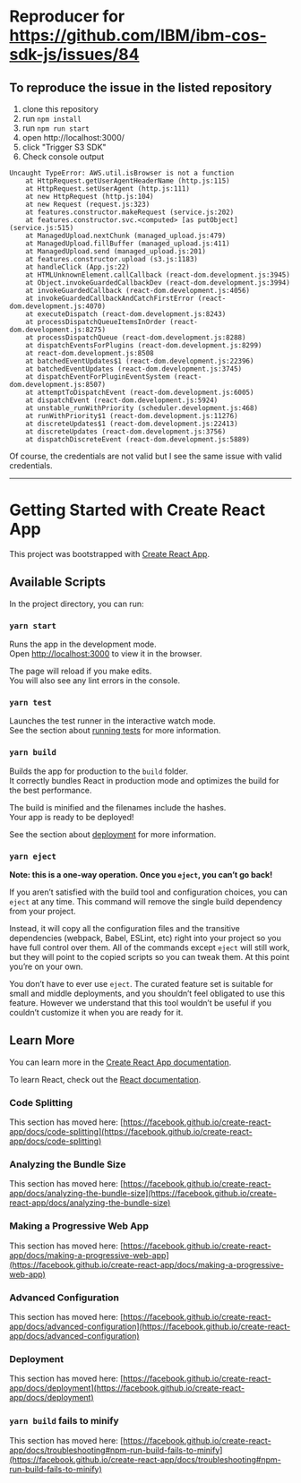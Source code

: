 # Reproducer for https://github.com/IBM/ibm-cos-sdk-js/issues/84

## To reproduce the issue in the listed repository

1. clone this repository
2. run `npm install`
3. run `npm run start`
4. open http://localhost:3000/
5. click "Trigger S3 SDK"
6. Check console output

```
Uncaught TypeError: AWS.util.isBrowser is not a function
    at HttpRequest.getUserAgentHeaderName (http.js:115)
    at HttpRequest.setUserAgent (http.js:111)
    at new HttpRequest (http.js:104)
    at new Request (request.js:323)
    at features.constructor.makeRequest (service.js:202)
    at features.constructor.svc.<computed> [as putObject] (service.js:515)
    at ManagedUpload.nextChunk (managed_upload.js:479)
    at ManagedUpload.fillBuffer (managed_upload.js:411)
    at ManagedUpload.send (managed_upload.js:201)
    at features.constructor.upload (s3.js:1183)
    at handleClick (App.js:22)
    at HTMLUnknownElement.callCallback (react-dom.development.js:3945)
    at Object.invokeGuardedCallbackDev (react-dom.development.js:3994)
    at invokeGuardedCallback (react-dom.development.js:4056)
    at invokeGuardedCallbackAndCatchFirstError (react-dom.development.js:4070)
    at executeDispatch (react-dom.development.js:8243)
    at processDispatchQueueItemsInOrder (react-dom.development.js:8275)
    at processDispatchQueue (react-dom.development.js:8288)
    at dispatchEventsForPlugins (react-dom.development.js:8299)
    at react-dom.development.js:8508
    at batchedEventUpdates$1 (react-dom.development.js:22396)
    at batchedEventUpdates (react-dom.development.js:3745)
    at dispatchEventForPluginEventSystem (react-dom.development.js:8507)
    at attemptToDispatchEvent (react-dom.development.js:6005)
    at dispatchEvent (react-dom.development.js:5924)
    at unstable_runWithPriority (scheduler.development.js:468)
    at runWithPriority$1 (react-dom.development.js:11276)
    at discreteUpdates$1 (react-dom.development.js:22413)
    at discreteUpdates (react-dom.development.js:3756)
    at dispatchDiscreteEvent (react-dom.development.js:5889)
```

Of course, the credentials are not valid but I see the same issue with valid credentials.

---

# Getting Started with Create React App

This project was bootstrapped with [Create React App](https://github.com/facebook/create-react-app).

## Available Scripts

In the project directory, you can run:

### `yarn start`

Runs the app in the development mode.\
Open [http://localhost:3000](http://localhost:3000) to view it in the browser.

The page will reload if you make edits.\
You will also see any lint errors in the console.

### `yarn test`

Launches the test runner in the interactive watch mode.\
See the section about [running tests](https://facebook.github.io/create-react-app/docs/running-tests) for more information.

### `yarn build`

Builds the app for production to the `build` folder.\
It correctly bundles React in production mode and optimizes the build for the best performance.

The build is minified and the filenames include the hashes.\
Your app is ready to be deployed!

See the section about [deployment](https://facebook.github.io/create-react-app/docs/deployment) for more information.

### `yarn eject`

**Note: this is a one-way operation. Once you `eject`, you can’t go back!**

If you aren’t satisfied with the build tool and configuration choices, you can `eject` at any time. This command will remove the single build dependency from your project.

Instead, it will copy all the configuration files and the transitive dependencies (webpack, Babel, ESLint, etc) right into your project so you have full control over them. All of the commands except `eject` will still work, but they will point to the copied scripts so you can tweak them. At this point you’re on your own.

You don’t have to ever use `eject`. The curated feature set is suitable for small and middle deployments, and you shouldn’t feel obligated to use this feature. However we understand that this tool wouldn’t be useful if you couldn’t customize it when you are ready for it.

## Learn More

You can learn more in the [Create React App documentation](https://facebook.github.io/create-react-app/docs/getting-started).

To learn React, check out the [React documentation](https://reactjs.org/).

### Code Splitting

This section has moved here: [https://facebook.github.io/create-react-app/docs/code-splitting](https://facebook.github.io/create-react-app/docs/code-splitting)

### Analyzing the Bundle Size

This section has moved here: [https://facebook.github.io/create-react-app/docs/analyzing-the-bundle-size](https://facebook.github.io/create-react-app/docs/analyzing-the-bundle-size)

### Making a Progressive Web App

This section has moved here: [https://facebook.github.io/create-react-app/docs/making-a-progressive-web-app](https://facebook.github.io/create-react-app/docs/making-a-progressive-web-app)

### Advanced Configuration

This section has moved here: [https://facebook.github.io/create-react-app/docs/advanced-configuration](https://facebook.github.io/create-react-app/docs/advanced-configuration)

### Deployment

This section has moved here: [https://facebook.github.io/create-react-app/docs/deployment](https://facebook.github.io/create-react-app/docs/deployment)

### `yarn build` fails to minify

This section has moved here: [https://facebook.github.io/create-react-app/docs/troubleshooting#npm-run-build-fails-to-minify](https://facebook.github.io/create-react-app/docs/troubleshooting#npm-run-build-fails-to-minify)
